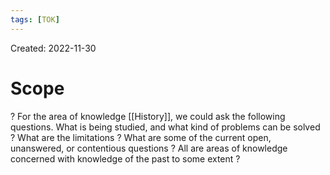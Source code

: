 ```yaml
---
tags: [TOK] 
---
```

Created: 2022-11-30

# Scope
?
For the area of knowledge [[History]], we could ask the following questions. 
What is being studied, and what kind of problems can be solved ? 
What are the limitations ?
What are some of the current open, unanswered, or contentious questions ?
All are areas of knowledge concerned with knowledge of the past to some extent ?

